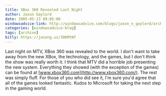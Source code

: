 ```yaml
---
title: XBox 360 Revealed Last Night
author: Jason Gaylord
date: 2005-05-13 09:05:00
windowsadvice-link: http://windowsadvice.com/blogs/jason_n_gaylord/archive/2005/05/13/XBox-360-Unveiled.aspx
categories: [windowsadvice-blog]
tags: [archive]
bitly: https://jasong.us/306MtNf
---
```


Last night on MTV, XBox 360 was revealed to the world. I don't want to take away from the new XBox, the technology, and the games, but I don't think the show was really worth it. I think that MTV did a horrible job presenting the new system. Everything they showed (with the exception of the games) can be found at [www.xbox360.com](http://www.xbox360.com/). The rest was simply fluff. For those of you who did see it, I'm sure you'd agree that all of the games looked fantastic. Kudos to Microsoft for taking the next step in the gaming world.
